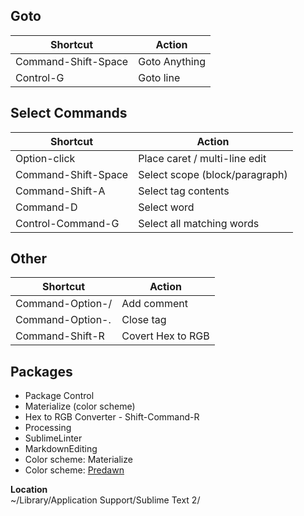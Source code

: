 ## Goto
| Shortcut | Action |
| -------- | ------ |
| Command-Shift-Space | Goto Anything |
| Control-G | Goto line |

## Select Commands
| Shortcut | Action |
| -------- | ------ |
| Option-click | Place caret / multi-line edit |
| Command-Shift-Space | Select scope (block/paragraph) |
| Command-Shift-A | Select tag contents |
| Command-D | Select word |
| Control-Command-G | Select all matching words |

## Other
| Shortcut | Action |
| -------- | ------ |
| Command-Option-/ | Add comment |
| Command-Option-. | Close tag |
| Command-Shift-R | Covert Hex to RGB |

## Packages

- Package Control
- Materialize (color scheme)
- Hex to RGB Converter - Shift-Command-R
- Processing
- SublimeLinter
- MarkdownEditing
- Color scheme: Materialize
- Color scheme: [Predawn](http://jamiewilson.io/predawn/)

**Location**  
~/Library/Application Support/Sublime Text 2/